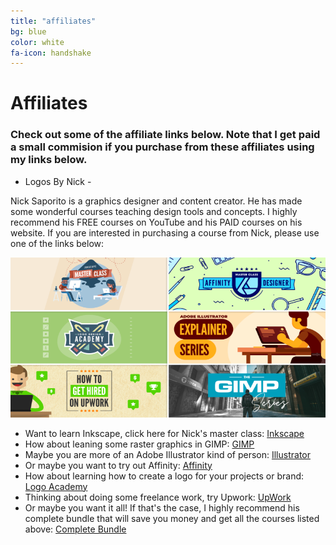 ```yaml
---
title: "affiliates"
bg: blue
color: white
fa-icon: handshake
---
```


# Affiliates

### Check out some of the affiliate links below. Note that I get paid a small commision if you purchase from these affiliates using my links below.

- Logos By Nick -

Nick Saporito is a graphics designer and content creator. He has made some wonderful courses teaching design tools and concepts. I highly recommend his FREE courses on YouTube and his PAID courses on his website. If you are interested in purchasing a course from Nick, please use one of the links below:

<img src="/img/lbn/bundle-header.png" alt="Logos By Nick Bundle" style="width:512px;height:256px;">

- Want to learn Inkscape, click here for Nick's master class:  <a href="https://logosbynick.teachable.com/p/inkscape-master-class?affcode=191027_465255px" target="_blank">Inkscape</a>
- How about leaning some raster graphics in GIMP: <a href="https://logosbynick.teachable.com/p/gimp-series?affcode=191027_465255px" target="_blank">GIMP</a>
- Maybe you are more of an Adobe Illustrator kind of person: <a href="https://logosbynick.teachable.com/p/illustrator-explainer-series?affcode=191027_465255px" target="_blank">Illustrator</a>
- Or maybe you want to try out Affinity: <a href="https://logosbynick.teachable.com/p/affinity-designer-master-class?affcode=191027_465255px" target="_blank">Affinity</a>
- How about learning how to create a logo for your projects or brand: <a href="https://logosbynick.teachable.com/p/logo-design-academy?affcode=191027_465255px" target="_blank">Logo Academy</a>
- Thinking about doing some freelance work, try Upwork: <a href="https://logosbynick.teachable.com/p/upwork?affcode=191027_465255px" target="_blank">UpWork</a>
- Or maybe you want it all! If that's the case, I highly recommend his complete bundle that will save you money and get all the courses listed above: <a href="https://logosbynick.teachable.com/p/the-complete-bundle?affcode=191027_465255px" target="_blank">Complete Bundle</a>